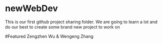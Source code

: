 # newWebDev
This is our first github project sharing folder.
We are going to learn a lot and do our best to create some brand new project to work on

#Featured Zengzhen Wu & Wengeng Zhang
